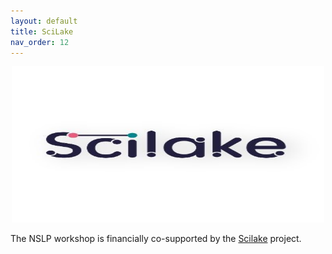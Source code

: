 ```yaml
---
layout: default
title: SciLake
nav_order: 12
---
```


<div align="center" style="margin: 0px auto;">
<img width="500" height="250" src="../scilake_logo.jpg" alt="Scilake"/>
</div>

The NSLP workshop is financially co-supported by the [Scilake](https://scilake.eu/) project. 
